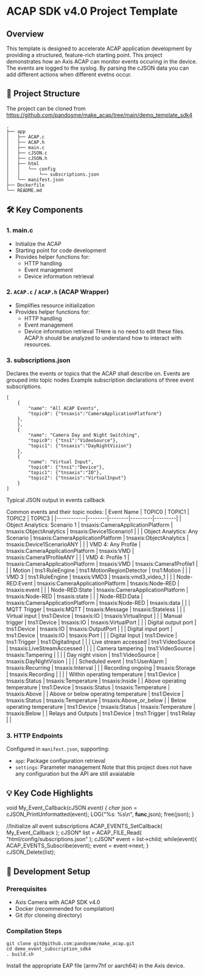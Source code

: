 # ACAP SDK v4.0 Project Template

## Overview

This template is designed to accelerate ACAP application development by providing a structured, 
feature-rich starting point.  This project demonstrates how an Axis ACAP can monitor events occuring in the device.
The events are logged to the syslog.  By parsing the cJSON data you can add different actions when different evetns occur.


## 📂 Project Structure
The project can be cloned from https://github.com/pandosme/make_acap/tree/main/demo_template_sdk4
```
.
├── app
│   ├── ACAP.c
│   ├── ACAP.h
│   ├── main.c
│   ├── cJSON.c
│   ├── cJSON.h
│   ├── html
│   │   └── config
│   │       └── subscriptions.json
│   └── manifest.json
├── Dockerfile
└── README.md
```

## 🛠 Key Components

### 1. main.c
- Initialize the ACAP
- Starting point for code development
- Provides helper functions for:
  - HTTP handling
  - Event management
  - Device information retrieval

### 2. `ACAP.c` / `ACAP.h` (ACAP Wrapper)
- Simplifies resource initialization
- Provides helper functions for:
  - HTTP handling
  - Event management
  - Device information retrieval
THere is no need to edit these files.  ACAP.h should be analyzed to understand how to interact with resources.

### 3. subscriptions.json
Declares the events or topics that the ACAP shall describe on.  Events are grouped into topic nodes
Example subscription declarations of three event subscriptions.

```
[
	{
		"name": "All ACAP Events",
		"topic0": {"tnsaxis":"CameraApplicationPlatform"}
	},
	},
	{
		"name": "Camera Day and Night Switching",
		"topic0": {"tns1":"VideoSource"},
		"topic1": {"tnsaxis":"DayNightVision"}
	},
	{
		"name": "Virtual Input",
		"topic0": {"tns1":"Device"},
		"topic1": {"tnsaxis":"IO"},
		"topic2": {"tnsaxis":"VirtualInput"}
	}
]
```
Typical JSON output in events callback



Common events and their topic nodes:
| Event Name | TOPIC0 | TOPIC1 | TOPIC2 | TOPIC3 |
|------------|--------|--------|---------|---------|
| Object Analytics: Scenario 1 | tnsaxis:CameraApplicationPlatform | tnsaxis:ObjectAnalytics | tnsaxis:Device1Scenario1 | |
| Object Analytics: Any Scenario | tnsaxis:CameraApplicationPlatform | tnsaxis:ObjectAnalytics | tnsaxis:Device1ScenarioANY | |
| VMD 4: Any Profile | tnsaxis:CameraApplicationPlatform | tnsaxis:VMD | tnsaxis:Camera1ProfileANY | |
| VMD 4: Profile 1 | tnsaxis:CameraApplicationPlatform | tnsaxis:VMD | tnsaxis:Camera1Profile1 | |
| Motion | tns1:RuleEngine | tns1:MotionRegionDetector | tns1:Motion | |
| VMD 3 | tns1:RuleEngine | tnsaxis:VMD3 | tnsaxis:vmd3_video_1 | |
| Node-RED:Event | tnsaxis:CameraApplicationPlatform | tnsaxis:Node-RED | tnsaxis:event | |
| Node-RED:State | tnsaxis:CameraApplicationPlatform | tnsaxis:Node-RED | tnsaxis:state | |
| Node-RED:Data | tnsaxis:CameraApplicationPlatform | tnsaxis:Node-RED | tnsaxis:data | |
| MQTT Trigger | tnsaxis:MQTT | tnsaxis:Message | tnsaxis:Stateless | |
| Virtual input | tns1:Device | tnsaxis:IO | tnsaxis:VirtualInput | |
| Manual trigger | tns1:Device | tnsaxis:IO | tnsaxis:VirtualPort | |
| Digital output port | tns1:Device | tnsaxis:IO | tnsaxis:OutputPort | |
| Digital input port | tns1:Device | tnsaxis:IO | tnsaxis:Port | |
| Digital Input | tns1:Device | tns1:Trigger | tns1:DigitalInput | |
| Live stream accessed | tns1:VideoSource | tnsaxis:LiveStreamAccessed | | |
| Camera tampering | tns1:VideoSource | tnsaxis:Tampering | | |
| Day night vision | tns1:VideoSource | tnsaxis:DayNightVision | | |
| Scheduled event | tns1:UserAlarm | tnsaxis:Recurring | tnsaxis:Interval | |
| Recording ongoing | tnsaxis:Storage | tnsaxis:Recording | | |
| Within operating temperature | tns1:Device | tnsaxis:Status | tnsaxis:Temperature | tnsaxis:Inside |
| Above operating temperature | tns1:Device | tnsaxis:Status | tnsaxis:Temperature | tnsaxis:Above |
| Above or below operating temperature | tns1:Device | tnsaxis:Status | tnsaxis:Temperature | tnsaxis:Above_or_below |
| Below operating temperature | tns1:Device | tnsaxis:Status | tnsaxis:Temperature | tnsaxis:Below |
| Relays and Outputs | tns1:Device | tns1:Trigger | tns1:Relay | |


### 3. HTTP Endpoints
Configured in `manifest.json`, supporting:
- `app`: Package configuration retrieval
- `settings`: Parameter management
Note that this project does not have any configuration but the API are still avaialable

## 💡 Key Code Highlights

void My_Event_Callback(cJSON *event) {
	char* json = cJSON_PrintUnformatted(event);
	LOG("%s: %s\n", __func__,json);
	free(json);
}

//Initialize all event subscriptions
ACAP_EVENTS_SetCallback( My_Event_Callback );
cJSON* list = ACAP_FILE_Read( "html/config/subscriptions.json" );
cJSON* event = list->child;
while(event){
	ACAP_EVENTS_Subscribe(event);
	event = event->next;
}
cJSON_Delete(list);

## 🔧 Development Setup

### Prerequisites
- Axis Camera with ACAP SDK v4.0
- Docker (recommended for compilation)
- Git (for cloneing directory)

### Compilation Steps
```
git clone git@github.com:pandosme/make_acap.git
cd demo_event_subscription_sdk4
. build.sh
```
Install the appropriate EAP file (armv7hf or aarch64) in the Axis device.





